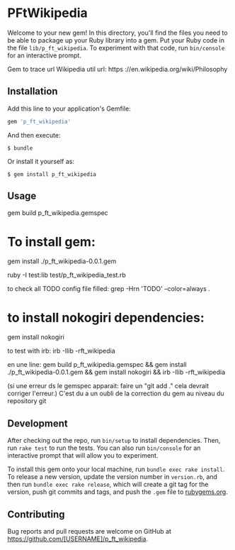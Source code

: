 # PFtWikipedia

Welcome to your new gem! In this directory, you'll find the files you need to be able to package up your Ruby library into a gem. Put your Ruby code in the file `lib/p_ft_wikipedia`. To experiment with that code, run `bin/console` for an interactive prompt.

Gem to trace url Wikipedia util url:
https ://en.wikipedia.org/wiki/Philosophy

## Installation

Add this line to your application's Gemfile:

```ruby
gem 'p_ft_wikipedia'
```

And then execute:

    $ bundle

Or install it yourself as:

    $ gem install p_ft_wikipedia

## Usage

gem build p_ft_wikipedia.gemspec

# To install gem:
gem install ./p_ft_wikipedia-0.0.1.gem

ruby -I test:lib test/p_ft_wikipedia_test.rb

to check all TODO config file filled:
grep -Hrn 'TODO' –color=always .

# to install nokogiri dependencies:
gem install nokogiri

to test with irb:
irb -Ilib -rft_wikipedia

en une line:
gem build p_ft_wikipedia.gemspec && gem install ./p_ft_wikipedia-0.0.1.gem && gem install nokogiri && irb -Ilib -rft_wikipedia

(si une erreur ds le gemspec apparait: faire un "git add ." cela devrait corriger l'erreur.) C'est du a un oubli de la correction du gem au niveau du repository git
## Development

After checking out the repo, run `bin/setup` to install dependencies. Then, run `rake test` to run the tests. You can also run `bin/console` for an interactive prompt that will allow you to experiment.

To install this gem onto your local machine, run `bundle exec rake install`. To release a new version, update the version number in `version.rb`, and then run `bundle exec rake release`, which will create a git tag for the version, push git commits and tags, and push the `.gem` file to [rubygems.org](https://rubygems.org).

## Contributing

Bug reports and pull requests are welcome on GitHub at https://github.com/[USERNAME]/p_ft_wikipedia.
